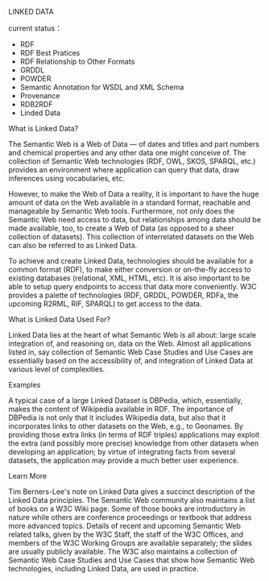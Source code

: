 LINKED DATA

current status：
+ RDF
+ RDF Best Pratices
+ RDF Relationship to Other Formats
+ GRDDL
+ POWDER
+ Semantic Annotation for WSDL and XML Schema
+ Provenance
+ RDB2RDF
+ Linded Data

What is Linked Data?

The Semantic Web is a Web of Data — of dates and titles and part numbers and chemical properties and any other data one might conceive of. The collection of Semantic Web technologies (RDF, OWL, SKOS, SPARQL, etc.) provides an environment where application can query that data, draw inferences using vocabularies, etc.

However, to make the Web of Data a reality, it is important to have the huge amount of data on the Web available in a standard format, reachable and manageable by Semantic Web tools. Furthermore, not only does the Semantic Web need access to data, but relationships among data should be made available, too, to create a Web of Data (as opposed to a sheer collection of datasets). This collection of interrelated datasets on the Web can also be referred to as Linked Data.

To achieve and create Linked Data, technologies should be available for a common format (RDF), to make either conversion or on-the-fly access to existing databases (relational, XML, HTML, etc). It is also important to be able to setup query endpoints to access that data more conveniently. W3C provides a palette of technologies (RDF, GRDDL, POWDER, RDFa, the upcoming R2RML, RIF, SPARQL) to get access to the data.

What is Linked Data Used For?

Linked Data lies at the heart of what Semantic Web is all about: large scale integration of, and reasoning on, data on the Web. Almost all applications listed in, say collection of Semantic Web Case Studies and Use Cases are essentially based on the accessibility of, and integration of Linked Data at various level of complexities.

Examples

A typical case of a large Linked Dataset is DBPedia, which, essentially, makes the content of Wikipedia available in RDF. The importance of DBPedia is not only that it includes Wikipedia data, but also that it incorporates links to other datasets on the Web, e.g., to Geonames. By providing those extra links (in terms of RDF triples) applications may exploit the extra (and possibly more precise) knowledge from other datasets when developing an application; by virtue of integrating facts from several datasets, the application may provide a much better user experience.

Learn More

Tim Berners-Lee's note on Linked Data gives a succinct description of the Linked Data principles. The Semantic Web community also maintains a list of books on a W3C Wiki page. Some of those books are introductory in nature while others are conference proceedings or textbook that address more advanced topics. Details of recent and upcoming Semantic Web related talks, given by the W3C Staff, the staff of the W3C Offices, and members of the W3C Working Groups are available separately; the slides are usually publicly available. The W3C also maintains a collection of Semantic Web Case Studies and Use Cases that show how Semantic Web technologies, including Linked Data, are used in practice.